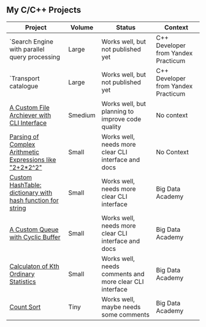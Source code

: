 
## My C/C++ Projects


<table>
    <thead>
        <tr>
            <th>Project</th>
            <th>Volume</th>
            <th>Status</th>
            <th>Context</th>
        </tr>
    </thead>
    <tbody>
        <tr>
            <td>
                  `Search Engine with parallel query processing
             </td>
             <td> Large </td>
             <td>Works well, but not published yet</td>
             <td> C++ Developer from Yandex Practicum </td>
        </tr>
        <tr>
            <td>
                  `Transport catalogue
             </td>
             <td> Large </td>
             <td>Works well, but not published yet</td>
             <td> C++ Developer from Yandex Practicum </td>
        </tr>
        <tr>
            <td>
                <a href="https://github.com/roman-4erkasov/algoritms-cpp/tree/master/prj01_huffman_file_compressing">
                  A Custom File Archiever with CLI Interface
                </a>
             </td>
             <td> Smedium </td>
             <td>Works well, but planning to improve code quality</td>
             <td> No context </td>
        </tr>
        <tr>
            <td>
                <a href="https://github.com/roman-4erkasov/algoritms-cpp/tree/master/prj02_shutting_yard">
                  Parsing of Complex Arithmetic Expressions like "2+2*2^2"
                </a>
             </td>
             <td> Small </td>
             <td>Works well, needs more clear CLI interface and docs</td>
             <td> No Context </td>
        </tr>
        <tr>
            <td>
                <a href="https://github.com/roman-4erkasov/made-algo/blob/main/topic05_workB.cpp">
                  Custom HashTable: dictionary with hash function for string
                </a>
             </td>
             <td> Small </td>
             <td>Works well, needs more clear CLI interface</td>
             <td> Big Data Academy </td>
        </tr>
        <tr>
            <td>
                <a href="https://github.com/roman-4erkasov/made-algo/blob/main/topic04_workC.cpp">
                  A Custom Queue with Cyclic Buffer
                </a>
             </td>
             <td> Small </td>
             <td>Works well, needs more clear CLI interface and docs</td>
             <td> Big Data Academy </td>
        </tr>
        <tr>
            <td>
                <a href="https://github.com/roman-4erkasov/made-algo/blob/main/topic02_workA.cpp">
                  Calculaton of Kth Ordinary Statistics
                </a>
             </td>
             <td> Small </td>
             <td>Works well, needs comments and more clear CLI interface </td>
             <td> Big Data Academy </td>
        </tr>
        <tr>
            <td>
                <a href="https://github.com/roman-4erkasov/made-algo/blob/main/topic02_workB.cpp">
                  Count Sort
                </a>
             </td>
             <td> Tiny </td>
             <td>Works well, maybe needs some comments</td>
             <td> Big Data Academy </td>
        </tr>
    </tbody>
</table>

